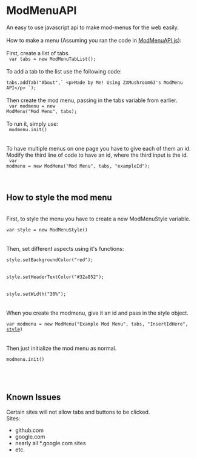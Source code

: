 # ModMenuAPI
An easy to use javascript api to make mod-menus for the web easily.<br>
<br>
How to make a menu (Assuming you ran the code in <a href="ModMenuAPI.js">ModMenuAPI.js</a>):<br>
<br>
First, create a list of tabs.<br>
<code>
var tabs = new ModMenuTabList();
</code>
<br>
<br>
To add a tab to the list  use the following code:<br>
<code>
tabs.addTab(&quot;About&quot;,\`
&lt;p&gt;Made by Me! Using ZXMushroom63&#39;s ModMenu API&lt;/p&gt;
\`);
</code>
<br>
<br>
Then create the mod menu, passing in the tabs variable from earlier.<br>
<code>
var modmenu = new ModMenu(&quot;Mod Menu&quot;, tabs);
</code>
<br>
<br>
To run it, simply use:<br>
<code>
modmenu.init()
</code>
<br>
<br>
<br>
To have multiple menus on one page you have to give each of them an id.<br>
Modify the third line of code to have an id, where the third input is the id.<br>
<code>
var modmenu = new ModMenu(&quot;Mod Menu&quot;, tabs, &quot;exampleId&quot;);
</code>
<br>
<br>
<br>
<h2>How to style the mod menu</h2><br>
First, to style the menu you have to create a new ModMenuStyle variable.<br>
<code>
var style = new ModMenuStyle()
</code>
<br>
<br>
Then, set different aspects using it's functions:<br>
<code>
style.setBackgroundColor("red");
</code><br><code>
style.setHeaderTextColor("#32a852");
</code><br><code>
style.setWidth("30%");
</code>
<br>
<br>
When you create the modmenu, give it an id and pass in the style object.<br>
<code>
var modmenu = new ModMenu("Example Mod Menu", tabs, "InsertIdHere", <u>style</u>)
</code>
<br>
<br>
Then just initialize the mod menu as normal.<br>
<code>
modmenu.init()
</code>
<br>
<br>
<br>
<h2>Known Issues</h2>
Certain sites will not allow tabs and buttons to be clicked.<br>
Sites:<br>
<ul>
  <li>github.com</li>
  <li>google.com</li>
  <li>nearly all *.google.com sites</li>
  <li>etc.</li>
</ul>
